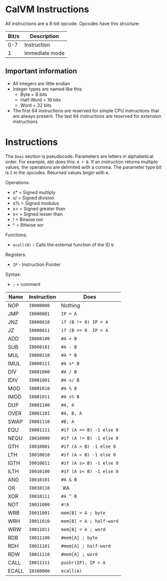 # CalVM Instructions
All instructions are a 8-bit opcode. Opcodes have this structure:

| Bit/s | Description                                                                |
| ----- | -------------------------------------------------------------------------- |
| 0-7   | Instruction                                                                |
| 1     | Immediate mode                                                             |

## Important information
- All integers are little endian
- Integer types are named like this:
	- Byte = 8 bits
	- Half-Word = 16 bits
	- Word = 32 bits
- The first 64 instructions are reserved for simple CPU instructions that are always
  present. The last 64 instructions are reserved for extension instructions.

# Instructions
The `Does` section is pseudocode. Parameters are letters in alphabetical order. For example,
`ADD` does this: `A + B`. If an instruction returns multiple values, the operations are
delimited with a comma. The parameter type bit is `I` in the opcodes. Returned values
begin with `#`.

Operations:
- s* = Signed multiply
- s/ = Signed division
- s% = Signed modulus
- s> = Signed greater than
- s< = Signed lesser than
- ! = Bitwise not
- ^ = Bitwise xor

Functions:
- `ecall(N)` - Calls the external function of the ID `N`

Registers:
- `IP` - Instruction Pointer

Syntax:
- `;` = comment

| Name    | Instruction |Does                                                        |
| ------- | ----------- | ---------------------------------------------------------- |
| NOP     | `I0000000`  | Nothing                                                    |
| JMP     | `I0000001`  | `IP = A`                                                   |
| JNZ     | `I0000010`  | `if (B != 0) IP = A`                                       |
| JZ      | `I0000011`  | `if (B == 0  IP = A`                                       |
| ADD     | `I0000100`  | `#A + B`                                                   |
| SUB     | `I0000101`  | `#A - B`                                                   |
| MUL     | `I0000110`  | `#A * B`                                                   |
| IMUL    | `I0000111`  | `#A s* B`                                                  |
| DIV     | `I0001000`  | `#A / B`                                                   |
| IDIV    | `I0001001`  | `#A s/ B`                                                  |
| MOD     | `I0001010`  | `#A % B`                                                   |
| IMOD    | `I0001011`  | `#A s% B`                                                  |
| DUP     | `I0001100`  | `#A, A`                                                    |
| OVER    | `I0001101`  | `#A, B, A`                                                 |
| SWAP    | `I0001110`  | `#B, A`                                                    |
| EQU     | `I0001111`  | `#if (A == B) -1 else 0`                                   |
| NEQU    | `I0010000`  | `#if (A != B) -1 else 0`                                   |
| GTH     | `I0010001`  | `#if (A > B) -1 else 0`                                    |
| LTH     | `I0010010`  | `#if (A < B) -1 else 0`                                    |
| IGTH    | `I0010011`  | `#if (A s> B) -1 else 0`                                   |
| ILTH    | `I0010100`  | `#if (A s< B) -1 else 0`                                   |
| AND     | `I0010101`  | `#A & B`                                                   |
| OR      | `I0010110`  | `#A | B`                                                   |
| XOR     | `I0010111`  | `#A ^ B`                                                   |
| NOT     | `I0011000`  | `#!A`                                                      |
| WRB     | `I0011001`  | `mem[B] = A ; byte`                                        |
| WRH     | `I0011010`  | `mem[B] = A ; half-word`                                   |
| WRW     | `I0011011`  | `mem[B] = A ; word`                                        |
| RDB     | `I0011100`  | `#mem[A] ; byte`                                           |
| RDH     | `I0011101`  | `#mem[A] ; half-word`                                      |
| RDW     | `I0011110`  | `#mem[A] ; word`                                           |
| CALL    | `I0011111`  | `pushr(IP), IP = A`                                        |
| ECALL   | `I0100000`  | `ecall(A)`                                                 |

